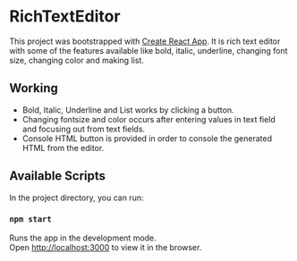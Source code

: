 # RichTextEditor

This project was bootstrapped with [Create React App](https://github.com/facebook/create-react-app).
It is rich text editor with some of the features available like bold, italic, underline, changing font size, changing color and making list.

## Working

- Bold, Italic, Underline and List works by clicking a button.
- Changing fontsize and color occurs after entering values in text field and focusing out from text fields.
- Console HTML button is provided in order to console the generated HTML from the editor.

## Available Scripts

In the project directory, you can run:

### `npm start`

Runs the app in the development mode.\
Open [http://localhost:3000](http://localhost:3000) to view it in the browser.
